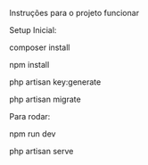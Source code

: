Instruções para o projeto funcionar

Setup Inicial:

composer install

npm install

php artisan key:generate

php artisan migrate


Para rodar:

npm run dev

php artisan serve